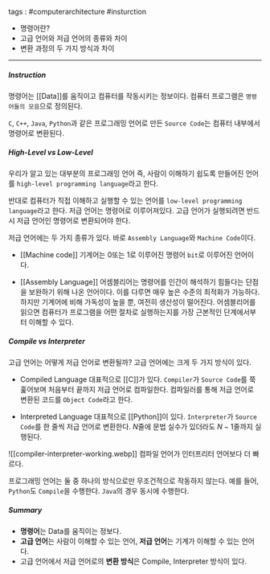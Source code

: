 tags : #computerarchitecture #insturction

- 명령어란?
- 고급 언어와 저급 언어의 종류와 차이
- 변환 과정의 두 가지 방식과 차이

---

##### Instruction
명령어는 [[Data]]를 움직이고 컴퓨터를 작동시키는 정보이다. 컴퓨터 프로그램은 `명령어들의 모음`으로 정의된다.

`C`, `C++`, `Java`, `Python`과 같은 프로그래밍 언어로 만든 `Source Code`는 컴퓨터 내부에서 명령어로 변환된다.

##### High-Level vs Low-Level
우리가 알고 있는 대부분의 프로그래밍 언어 즉, 사람이 이해하기 쉽도록 만들어진 언어를 `high-level programming language`라고 한다.

반대로 컴퓨터가 직접 이해하고 실행할 수 있는 언어를 `low-level programming language`라고 한다. 저급 언어는 명령어로 이루어져있다. 고급 언어가 실행되려면 반드시 저급 언어인 명령어로 변환되어야 한다.

저급 언어에는 두 가지 종류가 있다. 바로 `Assembly Language`와 `Machine Code`이다. 

* [[Machine code]]
	기계어는 $0$또는 $1$로 이루어진 명령어 `bit`로 이루어진 언어이다.

* [[Assembly Language]]
	어셈블리어는 명령어를 인간이 해석하기 힘들다는 단점을 보완하기 위해 나온 언어이다. 이를 다루면 매우 높은 수준의 최적화가 가능하다. 하지만 기계어에 비해 가독성이 높을 뿐, 여전히 생산성이 떨어진다. 어셈블리어를 읽으면 컴퓨터가 프로그램을 어떤 절차로 실행하는지를 가장 근본적인 단계에서부터 이해할 수 있다.

##### Compile vs Interpreter
고급 언어는 어떻게 저급 언어로 변환될까? 고급 언어에는 크게 두 가지 방식이 있다.

* Compiled Language
	대표적으로 [[C]]가 있다.
	`Compiler`가 `Source Code`를 쭉 훑어보며 처음부터 끝까지 저급 언어로 컴파일한다. 컴파일러를 통해 저급 언어로 변환된 코드를 `Object Code`라고 한다.

* Interpreted Language
	대표적으로 [[Python]]이 있다.
	`Interpreter`가 `Source Code`를 한 줄씩 저급 언어로 변환한다. $N$줄에 문법 실수가 있더라도 $N-1$줄까지 실행된다.

![[compiler-interpreter-working.webp]]
컴파일 언어가 인터프리터 언어보다 더 빠르다.

프로그래밍 언어는 둘 중 하나의 방식으로만 무조건적으로 작동하지 않는다. 예를 들어, `Python`도 `Compile`을 수행한다. `Java`의 경우 동시에 수행한다.

##### Summary
- **명령어**는 Data를 움직이는 정보다.
- **고급 언어**는 사람이 이해할 수 있는 언어, **저급 언어**는 기계가 이해할 수 있는 언어다.
- 고급 언어에서 저급 언어로의 **변환 방식**은 Compile, Interpreter 방식이 있다.